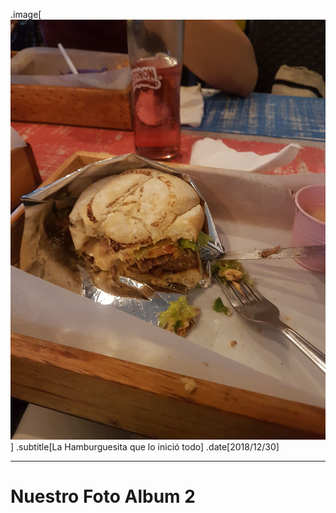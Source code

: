 .image[![Burger](img/20181230.jpg)]
.subtitle[La Hamburguesita que lo inició todo]
.date[2018/12/30]

---

# Nuestro Foto Album 2
